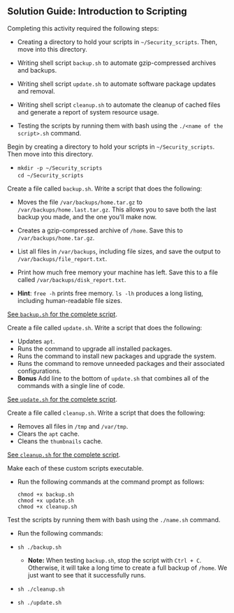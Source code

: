 ## Solution Guide: Introduction to Scripting

Completing this activity required the following steps:

- Creating a directory to hold your scripts in `~/Security_scripts`. Then, move into this directory.

- Writing shell script `backup.sh` to automate gzip-compressed archives and backups.

- Writing shell script `update.sh` to automate software package updates and removal.

- Writing shell script `cleanup.sh` to automate the cleanup of cached files and generate a report of system resource usage.

- Testing the scripts by running them with bash using the `./<name of the script>.sh` command.


Begin by creating a directory to hold your scripts in `~/Security_scripts`. Then move into this directory.

  - `mkdir -p ~/Security_scripts`  
  `cd ~/Security_scripts`


Create a file called `backup.sh`. Write a script that does the following:

  - Moves the file `/var/backups/home.tar.gz` to `/var/backups/home.last.tar.gz`. This allows you to save both the last backup you made, and the one you'll make now.

  - Creates a gzip-compressed archive of `/home`. Save this to `/var/backups/home.tar.gz`.

  - List all files in `/var/backups`, including file sizes, and save the output to `/var/backups/file_report.txt`.

  - Print how much free memory your machine has left. Save this to a file called `/var/backups/disk_report.txt`.

  - **Hint**: `free -h` prints free memory. `ls -lh` produces a long listing, including human-readable file sizes.

[See `backup.sh` for the complete script](backup.sh).


Create a file called `update.sh`. Write a script that does the following:
  - Updates `apt`.
  - Runs the command to upgrade all installed packages.
  - Runs the command to install new packages and upgrade the system.
  - Runs the command to remove unneeded packages and their associated configurations.
  - **Bonus** Add line to the bottom of `update.sh` that combines all of the commands with a single line of code.
 
[See `update.sh` for the complete script](update.sh).

Create a file called `cleanup.sh`. Write a script that does the following:

  - Removes all files in `/tmp` and `/var/tmp`.
  - Clears the `apt` cache.
  - Cleans the `thumbnails` cache.

[See `cleanup.sh` for the complete script](cleanup.sh). 
  
Make each of these custom scripts executable.

- Run the following commands at the command prompt as follows:
 
  `chmod +x backup.sh`  
  `chmod +x update.sh`  
  `chmod +x cleanup.sh`
  

Test the scripts by running them with bash using the `./name.sh` command.

- Run the following commands:

 - `sh ./backup.sh`

    - **Note:** When testing `backup.sh`, stop the script with `Ctrl + C`. Otherwise, it will take a long time to create a full backup of `/home`. We just want to see that it successfully runs. 

- `sh ./cleanup.sh`

- `sh ./update.sh`


